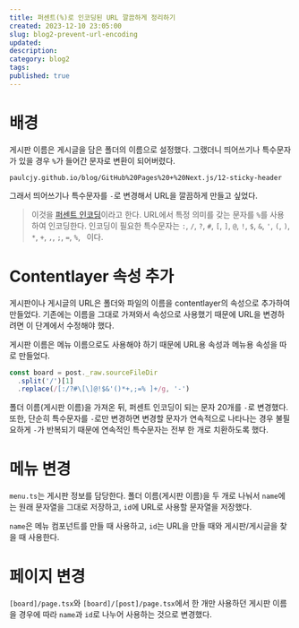 ```yaml
---
title: 퍼센트(%)로 인코딩된 URL 깔끔하게 정리하기
created: 2023-12-10 23:05:00
slug: blog2-prevent-url-encoding
updated:
description:
category: blog2
tags:
published: true
---
```


# 배경

게시판 이름은 게시글을 담은 폴더의 이름으로 설정했다. 그랬더니 띄어쓰기나 특수문자가 있을 경우 `%`가 들어간 문자로 변환이 되어버렸다.

```
paulcjy.github.io/blog/GitHub%20Pages%20+%20Next.js/12-sticky-header
```

그래서 띄어쓰기나 특수문자를 `-`로 변경해서 URL을 깔끔하게 만들고 싶었다.

> 이것을 [퍼센트 인코딩][1]이라고 한다. URL에서 특정 의미를 갖는 문자를 `%`를 사용하여 인코딩한다. 인코딩이 필요한 특수문자는 `:`, `/`, `?`, `#`, `[`, `]`, `@`, `!`, `$`, `&`, `'`, `(`, `)`, `*`, `+`, `,`, `;`, `=`, `%`, ` `이다.

# Contentlayer 속성 추가

게시판이나 게시글의 URL은 폴더와 파일의 이름을 contentlayer의 속성으로 추가하여 만들었다. 기존에는 이름을 그대로 가져와서 속성으로 사용했기 때문에 URL을 변경하려면 이 단계에서 수정해야 했다.

게시판 이름은 메뉴 이름으로도 사용해야 하기 때문에 URL용 속성과 메뉴용 속성을 따로 만들었다.

```ts
const board = post._raw.sourceFileDir
  .split('/')[1]
  .replace(/[:/?#\[\]@!$&'()*+,;=% ]+/g, '-')
```

폴더 이름(게시판 이름)을 가져온 뒤, 퍼센트 인코딩이 되는 문자 20개를 `-`로 변경했다. 또한, 단순히 특수문자를 `-`로만 변경하면 변경할 문자가 연속적으로 나타나는 경우 불필요하게 `-`가 반복되기 때문에 연속적인 특수문자는 전부 한 개로 치환하도록 했다.

# 메뉴 변경

`menu.ts`는 게시판 정보를 담당한다. 폴더 이름(게시판 이름)을 두 개로 나눠서 `name`에는 원래 문자열을 그대로 저장하고, `id`에 URL로 사용할 문자열을 저장했다.

`name`은 메뉴 컴포넌트를 만들 때 사용하고, `id`는 URL을 만들 때와 게시판/게시글을 찾을 때 사용한다.

# 페이지 변경

`[board]/page.tsx`와 `[board]/[post]/page.tsx`에서 한 개만 사용하던 게시판 이름을 경우에 따라 `name`과 `id`로 나누어 사용하는 것으로 변경했다.

[1]: https://developer.mozilla.org/ko/docs/Glossary/Percent-encoding 'MDN: Percent-encoding'
